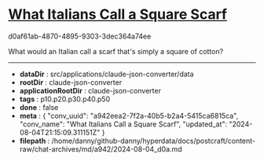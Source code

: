 # [What Italians Call a Square Scarf](https://claude.ai/chat/a942eea2-7f2a-40b5-b2a4-5415ca6815ca)

d0af61ab-4870-4895-9303-3dec364a74ee

What would an Italian call a scarf that's simply a square of cotton?

---

* **dataDir** : src/applications/claude-json-converter/data
* **rootDir** : claude-json-converter
* **applicationRootDir** : claude-json-converter
* **tags** : p10.p20.p30.p40.p50
* **done** : false
* **meta** : {
  "conv_uuid": "a942eea2-7f2a-40b5-b2a4-5415ca6815ca",
  "conv_name": "What Italians Call a Square Scarf",
  "updated_at": "2024-08-04T21:15:09.311151Z"
}
* **filepath** : /home/danny/github-danny/hyperdata/docs/postcraft/content-raw/chat-archives/md/a942/2024-08-04_d0a.md